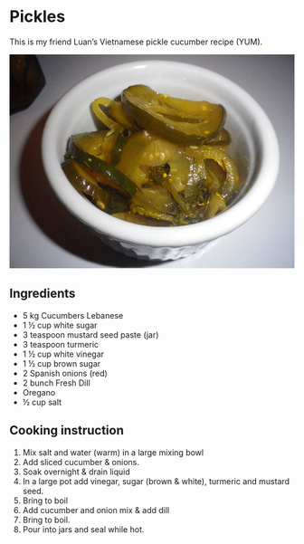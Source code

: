 # Pickles

This is my friend Luan’s Vietnamese pickle cucumber recipe \(YUM\).

![Pickles](../.gitbook/assets/pickles.jpg)

## Ingredients

* 5 kg Cucumbers Lebanese
* 1 ½ cup white sugar
* 3 teaspoon mustard seed paste \(jar\)
* 3 teaspoon turmeric
* 1 ½ cup white vinegar
* 1 ½ cup brown sugar
* 2 Spanish onions \(red\)
* 2 bunch Fresh Dill
* Oregano
* ½ cup salt

## Cooking instruction

1. Mix salt and water \(warm\) in a large mixing bowl
2. Add sliced cucumber & onions.
3. Soak overnight & drain liquid
4. In a large pot add vinegar, sugar \(brown & white\), turmeric and mustard seed.
5. Bring to boil
6. Add cucumber and onion mix & add dill
7. Bring to boil.
8. Pour into jars and seal while hot.

